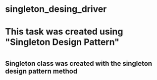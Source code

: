 # singleton_desing_driver

<h1>This task was created using "Singleton Design Pattern" <h1>

<h2> Singleton class was created with the singleton design pattern method </h2>
